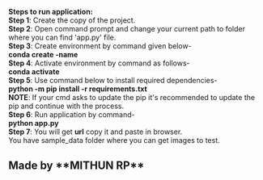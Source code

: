 **Steps to run application:**<br>
**Step 1**:	Create the copy of the project.<br>
**Step 2**: Open command prompt and change your current path to folder where you can find 'app.py' file.<br>
**Step 3**: Create environment by command given below-<br>
**conda create -name <environment name>**<br>
**Step 4**: Activate environment by command as follows-<br>
**conda activate <environment name>**<br>
**Step 5**: Use command below to install required dependencies-<br>
**python -m pip install -r requirements.txt**<br>
**NOTE**: If your cmd asks to update the pip it's recommended to update the pip and continue with the process.<br>
**Step 6**: Run application by command-<br>
**python app.py**<br>
**Step 7**: You will get **url** copy it and paste in browser.<br>
You have sample_data folder where you can get images to test.<br>

<h2 text-aling="centre"> Made by **MITHUN RP** <h2>

